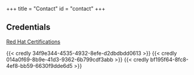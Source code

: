 +++
title = "Contact"
id = "contact"
+++

## Credentials

[Red Hat Certifications](https://rhtapps.redhat.com/verify?certId=180-184-699")

{{< credly 34f9e344-4535-4932-8efe-d2dbdbdd0613 >}}
{{< credly 014a0f69-8b9e-41d3-9362-6b799cdf3abb >}}
{{< credly bf195f64-8fc8-4ef8-bb59-6630f9dde6d5 >}}

